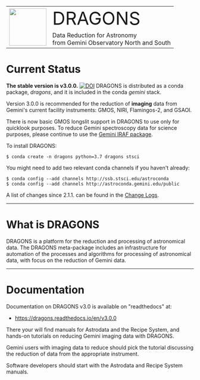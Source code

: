 

<table border="0">
<tr>
  <td rowspan="2"><img src="./graphics/DRAGONS-Iconblue.png" width="100" height="100"></td>
  <td><font size="18">DRAGONS</font></td>
</tr>
<tr>
  <td>Data Reduction for Astronomy <br>from Gemini Observatory North and South</font></td>
</tr>
</table>

# Current Status
**The stable version is v3.0.0.**  [![DOI](https://zenodo.org/badge/DOI/10.5281/zenodo.5565540.svg)](https://doi.org/10.5281/zenodo.5565540) DRAGONS is distributed as a conda package, *dragons*, and it is 
included in the conda *gemini* stack.

Version 3.0.0 is recommended for the reduction of **imaging** data from Gemini's
current facility instruments: GMOS, NIRI, Flamingos-2, and GSAOI.

There is now basic GMOS longslit support in DRAGONS to use only
for quicklook purposes.  To reduce Gemini spectroscopy
data for science purposes, please continue to use the [Gemini IRAF package](https://www.gemini.edu/sciops/data-and-results/processing-software).

To install DRAGONS:

```
$ conda create -n dragons python=3.7 dragons stsci
```

You might need to add two relevant conda channels if you haven't already:

```
$ conda config --add channels http://ssb.stsci.edu/astroconda
$ conda config --add channels http://astroconda.gemini.edu/public
```


A list of changes since 2.1.1. can be found in the [Change Logs](https://dragons.readthedocs.io/en/v3.0.0/changes.html).

---
# What is DRAGONS
DRAGONS is a platform for the reduction and processing of astronomical data.
The DRAGONS meta-package includes an infrastructure for automation of the
processes and algorithms for processing of astronomical data, with focus on the 
reduction of Gemini data.


---

# Documentation
Documentation on DRAGONS v3.0 is available on "readthedocs" at:

* https://dragons.readthedocs.io/en/v3.0.0

There your will find manuals for Astrodata and the Recipe System, and hands-on
tutorials on reducing Gemini imaging data with DRAGONS.

Gemini users with imaging data to reduce should pick the tutorial discussing
the reduction of data from the appropriate instrument.  

Software developers should start with the Astrodata and Recipe System
manuals.

